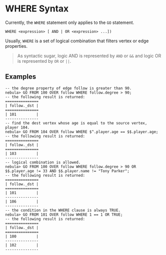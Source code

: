 # WHERE Syntax

Currently, the `WHERE` statement only applies to the `GO` statement.

```ngql
WHERE <expression> [ AND | OR <expression> ...])
```

Usually, `WHERE` is a set of logical combination that filters vertex or edge properties.

> As syntactic sugar, logic AND is represented by `AND` or `&&` and logic OR is represented by `OR` or `||`.

## Examples

```ngql
-- the degree property of edge follow is greater than 90.
nebula> GO FROM 100 OVER follow WHERE follow.degree > 90;
-- the following result is returned:
===============
| follow._dst |
===============
| 101         |
---------------
-- find the dest vertex whose age is equal to the source vertex, player 104.
nebula> GO FROM 104 OVER follow WHERE $^.player.age == $$.player.age;
-- the following result is returned:
===============
| follow._dst |
===============
| 103         |
---------------
-- logical combination is allowed.
nebula> GO FROM 100 OVER follow WHERE follow.degree > 90 OR $$.player.age != 33 AND $$.player.name != "Tony Parker";
-- the following result is returned:
===============
| follow._dst |
===============
| 101         |
---------------
| 106         |
---------------
-- the condition in the WHERE clause is always TRUE.
nebula> GO FROM 101 OVER follow WHERE 1 == 1 OR TRUE;
-- the following result is returned:
===============
| follow._dst |
===============
| 100         |
---------------
| 102         |
---------------
```

